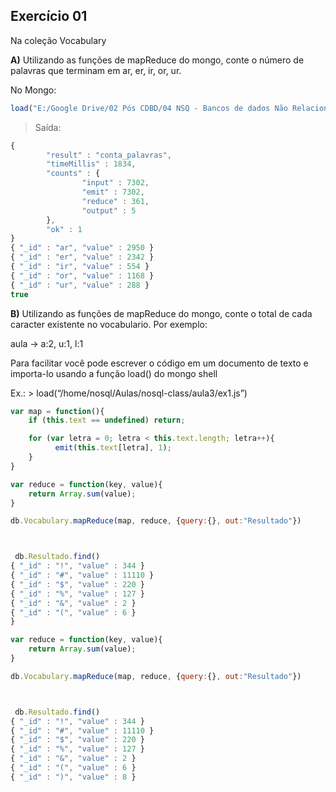 ## Exercício 01

Na coleção Vocabulary

**A)** Utilizando as funções de mapReduce do mongo, conte o número de palavras que terminam em ar, er, ir, or, ur.

No Mongo:
```javascript
load("E:/Google Drive/02 Pós CDBD/04 NSQ - Bancos de dados Não Relacionais/01 Aulas/03 Aula 03/Exercicio01a.js")
```

>Saída:
```javascript
{
        "result" : "conta_palavras",
        "timeMillis" : 1834,
        "counts" : {
                "input" : 7302,
                "emit" : 7302,
                "reduce" : 361,
                "output" : 5
        },
        "ok" : 1
}
{ "_id" : "ar", "value" : 2950 }
{ "_id" : "er", "value" : 2342 }
{ "_id" : "ir", "value" : 554 }
{ "_id" : "or", "value" : 1168 }
{ "_id" : "ur", "value" : 288 }
true
```

**B)** Utilizando as funções de mapReduce do mongo, conte o total de cada caracter existente no vocabulario. Por exemplo:

aula -> a:2, u:1, l:1

Para facilitar você pode escrever o código em um documento de texto e importa-lo usando a função load() do mongo shell

Ex.: > load(“/home/nosql/Aulas/nosql-class/aula3/ex1.js”)

```javascript
var map = function(){
	if (this.text == undefined) return; 

	for (var letra = 0; letra < this.text.length; letra++){ 
		  emit(this.text[letra], 1);
	}
}

var reduce = function(key, value){
	return Array.sum(value);
}

db.Vocabulary.mapReduce(map, reduce, {query:{}, out:"Resultado"})



 db.Resultado.find()
{ "_id" : "!", "value" : 344 }
{ "_id" : "#", "value" : 11110 }
{ "_id" : "$", "value" : 220 }
{ "_id" : "%", "value" : 127 }
{ "_id" : "&", "value" : 2 }
{ "_id" : "(", "value" : 6 }
}

var reduce = function(key, value){
	return Array.sum(value);
}

db.Vocabulary.mapReduce(map, reduce, {query:{}, out:"Resultado"})



 db.Resultado.find()
{ "_id" : "!", "value" : 344 }
{ "_id" : "#", "value" : 11110 }
{ "_id" : "$", "value" : 220 }
{ "_id" : "%", "value" : 127 }
{ "_id" : "&", "value" : 2 }
{ "_id" : "(", "value" : 6 }
{ "_id" : ")", "value" : 8 }
```
